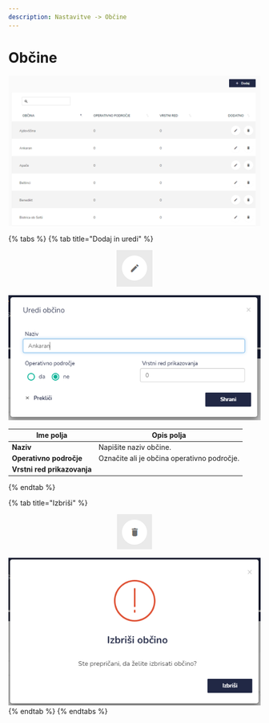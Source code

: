 ```yaml
---
description: Nastavitve -> Občine
---
```


# Občine

![](../.gitbook/assets/N_18_obcine_pogled.PNG)

{% tabs %}
{% tab title="Dodaj in uredi" %}
<div align="center"><img src="../.gitbook/assets/Knjiga_ikona_pisalo (5).png" alt="Ikona za urejanje."></div>

![](../.gitbook/assets/N_18_obcine_uredi.PNG)

| Ime polja                   | Opis polja                                  |
| --------------------------- | ------------------------------------------- |
| **Naziv**                   | Napišite naziv občine.                      |
| **Operativno področje**     | Označite ali je občina operativno področje. |
| **Vrstni red prikazovanja** |                                             |
{% endtab %}

{% tab title="Izbriši" %}
<div align="center"><img src="../.gitbook/assets/Knjiga_ikona_izbris.png" alt="Ikona za brisanje."></div>

![](../.gitbook/assets/N_18_obcine_izbrisi.PNG)
{% endtab %}
{% endtabs %}





